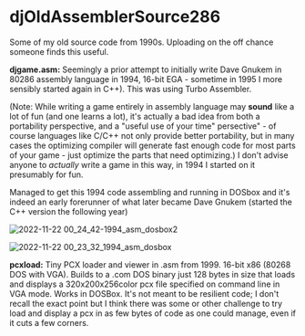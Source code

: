 # djOldAssemblerSource286
Some of my old source code from 1990s. Uploading on the off chance someone finds this useful.

**djgame.asm:**
Seemingly a prior attempt to initially write Dave Gnukem in 80286 assembly language in 1994, 16-bit EGA - sometime in 1995 I more sensibly started again in C++). This was using Turbo Assembler.

(Note: While writing a game entirely in assembly language may **sound** like a lot of fun (and one learns a lot), it's actually a bad idea from both a portability perspective, and a "useful use of your time" persective" - of course languages like C/C++ not only provide better portability, but in many cases the optimizing compiler will generate fast enough code for most parts of your game - just optimize the parts that need optimizing.) I don't advise anyone to *actually* write a game in this way, in 1994 I started on it presumably for fun.

Managed to get this 1994 code assembling and running in DOSbox and it's indeed an early forerunner of what later became Dave Gnukem (started the C++ version the following year)

![2022-11-22 00_24_42-1994_asm_dosbox2](https://user-images.githubusercontent.com/7451578/203170701-5c9c5518-bacc-427d-be40-e75dc2993b9e.png)

![2022-11-22 00_23_32_1994_asm_dosbox](https://user-images.githubusercontent.com/7451578/203170704-055da090-f0da-4f41-8ac7-d2641586798d.png)


**pcxload:**
Tiny PCX loader and viewer in .asm from 1999. 16-bit x86 (80268 DOS with VGA).
Builds to a .com DOS binary just 128 bytes in size that loads and displays a 320x200x256color pcx file specified on command line in VGA mode. Works in DOSBox.
It's not meant to be resilient code; I don't recall the exact point but I think there was some or other challenge to try load and display a pcx in as few bytes of code as one could manage, even if it cuts a few corners.
